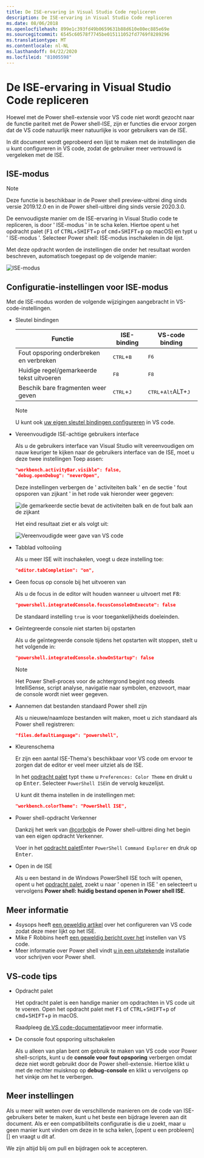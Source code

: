 ```yaml
---
title: De ISE-ervaring in Visual Studio Code repliceren
description: De ISE-ervaring in Visual Studio Code repliceren
ms.date: 08/06/2018
ms.openlocfilehash: 899e1c393fd49b0659631b88d610e80ec885e69e
ms.sourcegitcommit: 6545c60578f7745be015111052fd7769f8289296
ms.translationtype: MT
ms.contentlocale: nl-NL
ms.lasthandoff: 04/22/2020
ms.locfileid: "81005598"
---
```

# <a name="how-to-replicate-the-ise-experience-in-visual-studio-code"></a>De ISE-ervaring in Visual Studio Code repliceren

Hoewel met de Power shell-extensie voor VS code niet wordt gezocht naar de functie pariteit met de Power shell-ISE, zijn er functies die ervoor zorgen dat de VS code natuurlijk meer natuurlijke is voor gebruikers van de ISE.

In dit document wordt geprobeerd een lijst te maken met de instellingen die u kunt configureren in VS code, zodat de gebruiker meer vertrouwd is vergeleken met de ISE.

## <a name="ise-mode"></a>ISE-modus

> [!NOTE]
> Deze functie is beschikbaar in de Power shell preview-uitbrei ding sinds versie 2019.12.0 en in de Power shell-uitbrei ding sinds versie 2020.3.0.

De eenvoudigste manier om de ISE-ervaring in Visual Studio code te repliceren, is door ' ISE-modus ' in te scha kelen.
Hiertoe opent u het opdracht palet (<kbd>F1</kbd> of <kbd>CTRL</kbd>+<kbd>SHIFT</kbd>+<kbd>p</kbd> of <kbd>cmd</kbd>+<kbd>SHIFT</kbd>+<kbd>p</kbd> op macOS) en typt u ' ISE-modus '. Selecteer Power shell: ISE-modus inschakelen in de lijst.

Met deze opdracht worden de instellingen die onder het resultaat worden beschreven, automatisch toegepast op de volgende manier:

![ISE-modus](media/How-To-Replicate-the-ISE-Experience-In-VSCode/3-ise-mode.png)

## <a name="ise-mode-configuration-settings"></a>Configuratie-instellingen voor ISE-modus

Met de ISE-modus worden de volgende wijzigingen aangebracht in VS-code-instellingen.

- Sleutel bindingen

  |               Functie                |         ISE-binding          |              VS-code binding                |
  | ------------------------------------- | ---------------------------- | ------------------------------------------- |
  | Fout opsporing onderbreken en verbreken          | <kbd>CTRL</kbd>+<kbd>B</kbd> | <kbd>F6</kbd>                               |
  | Huidige regel/gemarkeerde tekst uitvoeren | <kbd>F8</kbd>                | <kbd>F8</kbd>                               |
  | Beschik bare fragmenten weer geven               | <kbd>CTRL</kbd>+<kbd>J</kbd> | <kbd>CTRL</kbd>+<kbd>Alt</kbd>ALT+<kbd>J</kbd> |

  > [!NOTE]
  > U kunt ook [uw eigen sleutel bindingen configureren](https://code.visualstudio.com/docs/getstarted/keybindings#_custom-keybindings-for-refactorings) in VS code.

- Vereenvoudigde ISE-achtige gebruikers interface

  Als u de gebruikers interface van Visual Studio wilt vereenvoudigen om nauw keuriger te kijken naar de gebruikers interface van de ISE, moet u deze twee instellingen Toep assen:

  ```json
  "workbench.activityBar.visible": false,
  "debug.openDebug": "neverOpen",
  ```

  Deze instellingen verbergen de ' activiteiten balk ' en de sectie ' fout opsporen van zijkant ' in het rode vak hieronder weer gegeven:

  ![de gemarkeerde sectie bevat de activiteiten balk en de fout balk aan de zijkant](media/How-To-Replicate-the-ISE-Experience-In-VSCode/1-highlighted-sidebar.png)

  Het eind resultaat ziet er als volgt uit:

  ![Vereenvoudigde weer gave van VS code](media/How-To-Replicate-the-ISE-Experience-In-VSCode/2-simplified-ui.png)

- Tabblad voltooiing

  Als u meer ISE wilt inschakelen, voegt u deze instelling toe:

  ```json
  "editor.tabCompletion": "on",
  ```

- Geen focus op console bij het uitvoeren van

  Als u de focus in de editor wilt houden wanneer u uitvoert met <kbd>F8</kbd>:

  ```json
  "powershell.integratedConsole.focusConsoleOnExecute": false
  ```

  De standaard instelling `true` is voor toegankelijkheids doeleinden.

- Geïntegreerde console niet starten bij opstarten

  Als u de geïntegreerde console tijdens het opstarten wilt stoppen, stelt u het volgende in:

  ```json
  "powershell.integratedConsole.showOnStartup": false
  ```

  > [!NOTE]
  > Het Power Shell-proces voor de achtergrond begint nog steeds IntelliSense, script analyse, navigatie naar symbolen, enzovoort, maar de console wordt niet weer gegeven.

- Aannemen dat bestanden standaard Power shell zijn

  Als u nieuwe/naamloze bestanden wilt maken, moet u zich standaard als Power shell registreren:

  ```json
  "files.defaultLanguage": "powershell",
  ```

- Kleurenschema

  Er zijn een aantal ISE-Thema's beschikbaar voor VS code om ervoor te zorgen dat de editor er veel meer uitziet als de ISE.

  In het [opdracht palet][] typt `theme` u `Preferences: Color Theme` en drukt u op <kbd>Enter</kbd>. Selecteer `PowerShell ISE`in de vervolg keuzelijst.

  U kunt dit thema instellen in de instellingen met:

  ```json
  "workbench.colorTheme": "PowerShell ISE",
  ```

- Power shell-opdracht Verkenner

  Dankzij het werk van [@corbob](https://github.com/corbob)is de Power shell-uitbrei ding het begin van een eigen opdracht Verkenner.

  Voer in het [opdracht palet][]Enter `PowerShell Command Explorer` en druk op <kbd>Enter</kbd>.

- Open in de ISE

  Als u een bestand in de Windows PowerShell ISE toch wilt openen, opent u het [opdracht palet][], zoekt u naar ' openen in ISE ' en selecteert u vervolgens **Power shell: huidig bestand openen in Power shell ISE**.

## <a name="other-resources"></a>Meer informatie

- 4sysops heeft [een geweldig artikel][4sysops] over het configureren van VS code zodat deze meer lijkt op het ISE.
- Mike F Robbins heeft [een geweldig bericht over het][mikefrobbins] instellen van VS code.
- Meer informatie over Power shell vindt [u in een uitstekende][learnpwsh] installatie voor schrijven voor Power shell.

## <a name="vs-code-tips"></a>VS-code tips

- Opdracht palet

  Het opdracht palet is een handige manier om opdrachten in VS code uit te voeren. Open het opdracht palet met <kbd>F1</kbd> of <kbd>CTRL</kbd>+<kbd>SHIFT</kbd>+<kbd>p</kbd> of <kbd>cmd</kbd>+<kbd>SHIFT</kbd>+<kbd>p</kbd> in macOS.

  Raadpleeg [de VS code-documentatie][vsc-docs]voor meer informatie.

- De console fout opsporing uitschakelen

  Als u alleen van plan bent om gebruik te maken van VS code voor Power shell-scripts, kunt u de **console voor fout opsporing** verbergen omdat deze niet wordt gebruikt door de Power shell-extensie. Hiertoe klikt u met de rechter muisknop op **debug-console** en klikt u vervolgens op het vinkje om het te verbergen.

## <a name="more-settings"></a>Meer instellingen

Als u meer wilt weten over de verschillende manieren om de code van ISE-gebruikers beter te maken, kunt u het beste een bijdrage leveren aan dit document. Als er een compatibiliteits configuratie is die u zoekt, maar u geen manier kunt vinden om deze in te scha kelen, [opent u een probleem][] en vraagt u dit af.

We zijn altijd blij om pull en bijdragen ook te accepteren.

<!-- link references -->
[vsc-docs]: https://code.visualstudio.com/docs/getstarted/userinterface#_command-palette
[Opdracht palet]: #vs-code-tips
[een probleem openen]: https://github.com/PowerShell/VSCode-powershell/issues/new/choose

[4sysops]: https://4sysops.com/archives/make-visual-studio-code-look-and-behave-like-powershell-ise/
[mikefrobbins]: https://mikefrobbins.com/2017/08/24/how-to-install-visual-studio-code-and-configure-it-as-a-replacement-for-the-powershell-ise/
[learnpwsh]: https://www.learnpwsh.com/setup-vs-code-for-powershell/
